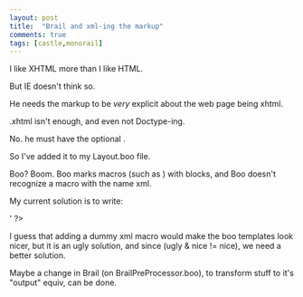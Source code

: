 ```yaml
---
layout: post
title:  "Brail and xml-ing the markup"
comments: true
tags: [castle,monorail]
---
```



I like XHTML more than I like HTML.

But IE doesn't think so.

He needs the markup to be *very* explicit about the web page being xhtml.

.xhtml isn't enough, and even not Doctype-ing.

No. he must have the optional <?xml version="1.0" ?>.

So I've added it to my Layout.boo file.

Boo? Boom. Boo marks macros (such as <?brail ?>) with <? ?> blocks, and Boo doesn't recognize a macro with the name xml.

My current solution is to write:
<?brail output '<' output '?xml version="1.0" ?'output '>' ?>
I guess that adding a dummy xml macro would make the boo templates look nicer, but it is an ugly solution, and since (ugly &amp; nice != nice), we need a better solution.

Maybe a change in Brail (on BrailPreProcessor.boo), to transform <?xml ... ?> stuff to it's "output" equiv, can be done. 

